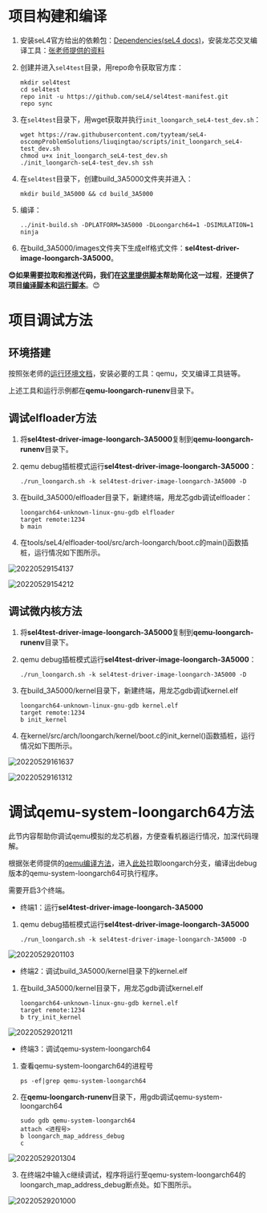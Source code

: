 <!--
   SPDX-License-Identifier: GPL-2.0-only
   Copyright 2022, tyyteam(Qingtao Liu, Yang Lei, Yang Chen)
   qtliu@mail.ustc.edu.cn, le24@mail.ustc.edu.cn, chenyangcs@mail.ustc.edu.cn
-->
# 项目构建和编译

1. 安装seL4官方给出的依赖包：[Dependencies(seL4 docs)](https://docs.sel4.systems/projects/buildsystem/host-dependencies.html)，安装龙芯交叉编译工具：[张老师提供的资料](https://github.com/foxsen/qemu-loongarch-runenv)

2. 创建并进入`sel4test`目录，用repo命令获取官方库：

   ```shell
   mkdir sel4test
   cd sel4test
   repo init -u https://github.com/seL4/sel4test-manifest.git
   repo sync
   ```

3. 在```sel4test```目录下，用wget获取并执行```init_loongarch_seL4-test_dev.sh```：

   ```shell
   wget https://raw.githubusercontent.com/tyyteam/seL4-oscompProblemSolutions/liuqingtao/scripts/init_loongarch_seL4-test_dev.sh
   chmod u+x init_loongarch_seL4-test_dev.sh
   ./init_loongarch-seL4-test_dev.sh ssh
   ```

4. 在```sel4test```目录下，创建build_3A5000文件夹并进入：

   ```shell
   mkdir build_3A5000 && cd build_3A5000
   ```

5. 编译：

   ```shell
   ../init-build.sh -DPLATFORM=3A5000 -DLoongarch64=1 -DSIMULATION=1
   ninja
   ```

6. 在build_3A5000/images文件夹下生成elf格式文件：**sel4test-driver-image-loongarch-3A5000**。

   

**😊如果需要拉取和推送代码，我们在[这里提供脚本](https://github.com/tyyteam/seL4-oscompProblemSolutions/blob/leiyang/04.11%20sel4-test%20dev%E4%BB%93%E5%BA%93%E8%AE%BE%E7%BD%AE.md)帮助简化这一过程**，**还提供了项目[编译脚本](https://github.com/tyyteam/seL4-oscompProblemSolutions/blob/liuqingtao/scripts/cmake_ninja.sh)和[运行脚本](https://github.com/tyyteam/seL4-oscompProblemSolutions/blob/liuqingtao/scripts/run_debug.sh)**。😊



# 项目调试方法

## 环境搭建

按照张老师的[运行环境文档](https://github.com/foxsen/qemu-loongarch-runenv)，安装必要的工具：qemu，交叉编译工具链等。

上述工具和运行示例都在**qemu-loongarch-runenv**目录下。

## 调试elfloader方法

1. 将**sel4test-driver-image-loongarch-3A5000**复制到**qemu-loongarch-runenv**目录下。

2. qemu debug插桩模式运行**sel4test-driver-image-loongarch-3A5000**：

   ```shell
   ./run_loongarch.sh -k sel4test-driver-image-loongarch-3A5000 -D
   ```

3. 在build_3A5000/elfloader目录下，新建终端，用龙芯gdb调试elfloader：

   ```shell
   loongarch64-unknown-linux-gnu-gdb elfloader
   target remote:1234
   b main
   ```

4. 在tools/seL4/elfloader-tool/src/arch-loongarch/boot.c的main()函数插桩，运行情况如下图所示。

![20220529154137](https://raw.githubusercontent.com/GooTal/picBed/master/myPics/20220529154137.png)

![20220529154212](https://raw.githubusercontent.com/GooTal/picBed/master/myPics/20220529154212.png)



## 调试微内核方法

1. 将**sel4test-driver-image-loongarch-3A5000**复制到**qemu-loongarch-runenv**目录下。

2. qemu debug插桩模式运行**sel4test-driver-image-loongarch-3A5000**：

   ```shell
   ./run_loongarch.sh -k sel4test-driver-image-loongarch-3A5000 -D
   ```

2. 在build_3A5000/kernel目录下，新建终端，用龙芯gdb调试kernel.elf

   ```shell
   loongarch64-unknown-linux-gnu-gdb kernel.elf
   target remote:1234
   b init_kernel
   ```
   
3. 在kernel/src/arch/loongarch/kernel/boot.c的init_kernel()函数插桩，运行情况如下图所示。


![20220529161637](https://raw.githubusercontent.com/GooTal/picBed/master/myPics/20220529161637.png)

![20220529161312](https://raw.githubusercontent.com/GooTal/picBed/master/myPics/20220529161312.png)



# 调试qemu-system-loongarch64方法

此节内容帮助你调试qemu模拟的龙芯机器，方便查看机器运行情况，加深代码理解。

根据张老师提供的[qemu编译方法](https://github.com/foxsen/qemu-loongarch-runenv#qemu)，进入[此处](https://github.com/foxsen/qemu/tree/loongarch)拉取loongarch分支，编译出debug版本的qemu-system-loongarch64可执行程序。

需要开启3个终端。

* 终端1：运行**sel4test-driver-image-loongarch-3A5000**

1. qemu debug插桩模式运行**sel4test-driver-image-loongarch-3A5000**

   ```shell
   ./run_loongarch.sh -k sel4test-driver-image-loongarch-3A5000 -D
   ```

![20220529201103](https://raw.githubusercontent.com/GooTal/picBed/master/myPics/20220529201103.png)

* 终端2：调试build_3A5000/kernel目录下的kernel.elf

1. 在build_3A5000/kernel目录下，用龙芯gdb调试kernel.elf

   ```shell
   loongarch64-unknown-linux-gnu-gdb kernel.elf
   target remote:1234
   b try_init_kernel
   ```

![20220529201211](https://raw.githubusercontent.com/GooTal/picBed/master/myPics/20220529201211.png)


* 终端3：调试qemu-system-loongarch64

1. 查看qemu-system-loongarch64的进程号

   ```shel
   ps -ef|grep qemu-system-loongarch64
   ```

2. 在**qemu-loongarch-runenv**目录下，用gdb调试qemu-system-loongarch64

   ```shell
   sudo gdb qemu-system-loongarch64
   attach <进程号>
   b loongarch_map_address_debug
   c
   ```

![20220529201304](https://raw.githubusercontent.com/GooTal/picBed/master/myPics/20220529201304.png)

3. 在终端2中输入c继续调试，程序将运行至qemu-system-loongarch64的loongarch_map_address_debug断点处。如下图所示。

![20220529201000](https://raw.githubusercontent.com/GooTal/picBed/master/myPics/20220529201000.png)










